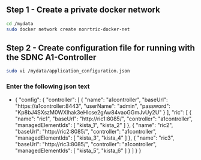 ## Step 1 - Create a private docker network
```bash
cd /mydata
sudo docker network create nonrtric-docker-net
```
## Step 2 - Create configuration file for running with the SDNC A1-Controller
```bash
sudo vi /mydata/application_configuration.json
```
### Enter the following json text
* {
    "config": {
        "controller": [
            {
                "name": "a1controller",
                "baseUrl": "https://a1controller:8443",
                "userName": "admin",
                "password": "Kp8bJ4SXszM0WXlhak3eHlcse2gAw84vaoGGmJvUy2U"
            }
        ],
        "ric": [
            {
                "name": "ric1",
                "baseUrl": "http://ric1:8085/",
                "controller": "a1controller",
                "managedElementIds": [
                    "kista_1",
                    "kista_2"
                ]
            },
            {
                "name": "ric2",
                "baseUrl": "http://ric2:8085/",
                "controller": "a1controller",
                "managedElementIds": [
                    "kista_3",
                    "kista_4"
                ]
            },
            {
                "name": "ric3",
                "baseUrl": "http://ric3:8085/",
                "controller": "a1controller",
                "managedElementIds": [
                    "kista_5",
                    "kista_6"
                ]
            }
        ]
    }
}
